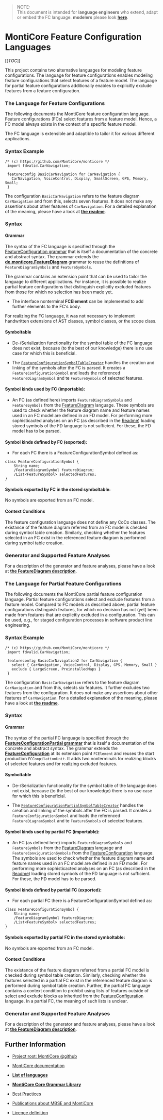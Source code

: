 <!-- (c) https://github.com/MontiCore/monticore -->

<!-- Alpha-version: This is intended to become a MontiCore stable explanation. -->

<!-- List with all references used within this markdown file: -->
[Grammar]:                   ../../../../../../../../fd-lang/src/main/grammars/de/monticore/FeatureConfiguration.mc4
[fcstc]:                     ../../../../../../../../fd-lang/src/main/java/de/monticore/featureconfiguration/_symboltable/FeatureConfigurationSymbolTableCreator.java
[tool]:                      ../../../../../../../../fd-lang/src/main/java/de/monticore/featureconfiguration/FeatureConfigurationTool.java

[PartialGrammar]:                   ../../../../../../../../fd-lang/src/main/grammars/de/monticore/FeatureConfigurationPartial.mc4
[pfcstc]:                     ../../../../../../../../fd-lang/src/main/java/de/monticore/featureconfigurationpartial/_symboltable/FeatureConfigurationPartialSymbolTableCreator.java
[tool]:                      ../../../../../../../../fd-lang/src/main/java/de/monticore/featureconfigurationpartial/FeatureConfigurationPartialTool.java
[UseSelectBlockCoCo]:                      ../../../../../../../../fd-lang/src/main/java/de/monticore/featureconfigurationpartial/_cocos/UseSelectBlock.java

[Readme]:                    ../../../../../../../../README.md
[clitool]:                   ../../../../../../../../fd-analysis/src/main/java/tool/FACT.java
[FeatureDiagram MLC]: FeatureDiagram.md

> NOTE: <br>
This document is intended for  **language engineers** who extend, adapt or embed the FC language.
**modelers** please look **[here][Readme]**. 

# MontiCore Feature Configuration Languages

[[_TOC_]]

This project contains two alternative languages for modeling feature configurations.
The language for feature configurations enables modeling feature configurations that select
features of a feature model. The language for partial feature configurations additionally
enables to explicitly exclude features from a feature configuration.

### The Language for Feature Configurations

The following documents the MontiCore feature configuration language. 
Feature configurations (FCs) select features from a feature model. 
Hence, a FC model always exists in the context of a specific feature model.

The FC language is extensible and adaptible to tailor it for various different 
applications.

### Syntax Example
```
/* (c) https://github.com/MontiCore/monticore */
 import fdvalid.CarNavigation;
 
 featureconfig BasicCarNavigation for CarNavigation {
   CarNavigation, VoiceControl, Display, SmallScreen, GPS, Memory, Small;
 }
```
The configuration `BasicCarNavigation` refers to the feature diagram `CarNavigation`
and from this, selects seven features. It does not make any assertions about other
features of `CarNavigation`. 
For a detailed explanation of the meaning, please have a look at 
**[the readme][Readme]**.

### Syntax
#### Grammar
The syntax of the FC language is specified through the 
[FeatureConfiguration grammar][Grammar] that is itself a 
documentation of the concrete and abstract syntax. The grammar
extends the **[de.monticore.FeatureDiagram][FeatureDiagram MLC]**
grammar to reuse the definitions of `FeatureDiagramSymbols` and 
`FeatureSymbols`.

The grammar contains an extension point that can be used to tailor the language to 
different applications. For instance, it is possible to realize partial feature 
configurations that distinguish explicitly excluded features from those for which
no selection has been made yet.
* The interface nonterminal **FCElement** can be implemented to add further 
elements to the FC's body.

For realizing the FC language, it was not necessary to implement handwritten
extensions of AST classes, symbol classes, or the scope class.

#### Symboltable
- De-/Serialization functionality for the symbol table of the FC language does not exist,
  because (to the best of our knowledge) there is no use case for which this is beneficial.
   
- The [`FeatureConfigurationSymbolTableCreator`][fcstc] handles the creation and linking of the
  symbols after the FC is parsed. It creates a `FeatureConfigurationSymbol` and loads the 
  referenced `FeatureDiagramSymbol` and te `FeatureSymbols` of selected features. 


#### Symbol kinds used by FC (importable):
- An FC (as defined here) imports `FeatureDiagramSymbols` and `FeatureSymbols` 
  from the [FeatureDiagram][FeatureDiagram MLC] language. These symbols are used
  to check whether the feature diagram name and feature names used in an FC model
  are defined in an FD model. For performing more sophisticacted analyses on an FC
  (as described in the [Readme][Readme]) loading stored symbols of the FD language 
  is not sufficient. For these, the FD model has to be parsed.  

#### Symbol kinds defined by FC (exported):
 - For each FC there is a FeatureConfigurationSymbol defined as:
  ```
  class FeatureConfigurationSymbol {
      String name;
      /FeatureDiagramSymbol featureDiagram;
      /List<FeatureSymbol> selectedFeatures;
  }
  ```

#### Symbols exported by FC in the stored symboltable:
No symbols are exported from an FC model. 

#### Context Conditions
The feature configuration language does not define any CoCo classes.
The existance of the feature diagram referred from an FC model is 
checked during symbol table creation.
Similarly, checking whether the features selected in an FC 
exist in the referenced feature diagram is performed during symbol 
table creation.



### Generator and Supported Feature Analyses
For a description of the generator and feature analyses, please have a look 
at **[the FeatureDiagram description][FeatureDiagram MLC]**. 

<!-- %%%%%%%%%%%%%%%%%%%%%%%%%%%%%%%%%%%%%%%%%%%%%%%%%%%%%%%%%%%%%%%%%%%%%%%%%%% -->

### The Language for Partial Feature Configurations

The following documents the MontiCore partial feature configuration language. 
Partial feature configurations select and exclude features from a feature model. 
Compared to FC models as described above, partial feature configurations distinguish
features, for which no decision has not (yet) been made from features that are explicitly
excluded in a configuration. This can be used, e.g., for staged configuration processes in 
software product line engineering.


### Syntax Example
```
/* (c) https://github.com/MontiCore/monticore */
 import fdvalid.CarNavigation;
 
 featureconfig BasicCarNavigation2 for CarNavigation {
   select { CarNavigation, VoiceControl, Display, GPS, Memory, Small }
   exclude { LargeScreen, PreinstalledMaps }
 }
```
The configuration `BasicCarNavigation` refers to the feature diagram `CarNavigation`
and from this, selects six features. It further excludes two features from the 
configuration. It does not make any assertions about other
features of `CarNavigation`. 
For a detailed explanation of the meaning, please have a look at 
**[the readme][Readme]**.

### Syntax
#### Grammar
The syntax of the partial FC language is specified through the 
**[FeatureConfigurationPartial grammar][PartialGrammar]** that is itself a 
documentation of the concrete and abstract syntax. The grammar
extends the **[FeatureConfiguration][Grammar]**
at its extension point `FCElement` and reuses the start production `FCCompilationUnit`.
It adds two nonterminals for realizing blocks of selected features and for realizing 
excluded features.

#### Symboltable
- De-/Serialization functionality for the symbol table of the language does not exist,
  because (to the best of our knowledge) there is no use case for which this is beneficial.
   
- The [`FeatureConfigurationPartialSymbolTableCreator`][pfcstc] handles the creation and linking of the
  symbols after the FC is parsed. It creates a `FeatureConfigurationSymbol` and loads the 
  referenced `FeatureDiagramSymbol` and te `FeatureSymbols` of selected features. 


#### Symbol kinds used by partial FC (importable):
- An FC (as defined here) imports `FeatureDiagramSymbols` and `FeatureSymbols` 
  from the [FeatureDiagram][FeatureDiagram MLC] language and `FeatureConvigurationSymbols`
  from the [FeatureConfiguration][Grammar] language. The symbols are used
  to check whether the feature diagram name and feature names used in an FC model
  are defined in an FD model. For performing more sophisticacted analyses on an FC
  (as described in the [Readme][Readme]) loading stored symbols of the FD language 
  is not sufficient. For these, the FD model has to be parsed.  

#### Symbol kinds defined by partial FC (exported):
 - For each partial FC there is a FeatureConfigurationSymbol defined as:
  ```
  class FeatureConfigurationSymbol {
      String name;
      /FeatureDiagramSymbol featureDiagram;
      /List<FeatureSymbol> selectedFeatures;
  }
  ```

#### Symbols exported by partial FC in the stored symboltable:
No symbols are exported from an FC model. 

#### Context Conditions
The existance of the feature diagram referred from a partial FC model is 
checked during symbol table creation.
Similarly, checking whether the features selected in a partial FC 
exist in the referenced feature diagram is performed during symbol 
table creation.
Further, the partial FC language contains a context condition to prohibit using lists of 
features outside of select and exclude blocks as inherited from the [FeatureConfiguration][Grammar] 
language. In a partial FC, the meaning of such lists is unclear. 



### Generator and Supported Feature Analyses
For a description of the generator and feature analyses, please have a look 
at **[the FeatureDiagram description][FeatureDiagram MLC]**. 

## Further Information

* [Project root: MontiCore @github](https://github.com/MontiCore/monticore)
* [MontiCore documentation](http://www.monticore.de/)

* [**List of languages**](https://git.rwth-aachen.de/monticore/monticore/-/blob/dev/docs/Languages.md)
* [**MontiCore Core Grammar Library**](https://git.rwth-aachen.de/monticore/monticore/blob/dev/monticore-grammar/src/main/grammars/de/monticore/Grammars.md)
* [Best Practices](BestPractices.md)
* [Publications about MBSE and MontiCore](https://www.se-rwth.de/publications/)

* [Licence definition](https://github.com/MontiCore/monticore/blob/master/00.org/Licenses/LICENSE-MONTICORE-3-LEVEL.md)

